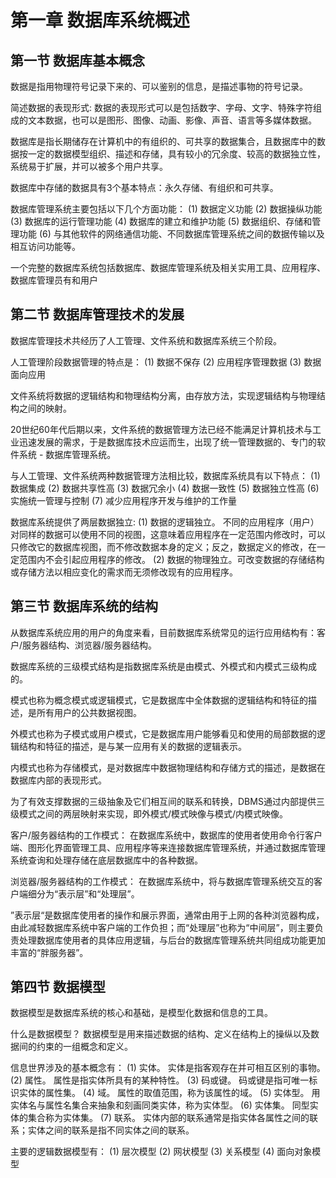 # 第一章 数据库系统概述

## 第一节 数据库基本概念

数据是指用物理符号记录下来的、可以鉴别的信息，是描述事物的符号记录。

简述数据的表现形式:
数据的表现形式可以是包括数字、字母、文字、特殊字符组成的文本数据，也可以是图形、图像、动画、影像、声音、语言等多媒体数据。

数据库是指长期储存在计算机中的有组织的、可共享的数据集合，且数据库中的数据按一定的数据模型组织、描述和存储，具有较小的冗余度、较高的数据独立性，系统易于扩展，并可以被多个用户共享。

数据库中存储的数据具有3个基本特点：永久存储、有组织和可共享。

数据库管理系统主要包括以下几个方面功能：
(1) 数据定义功能
(2) 数据操纵功能
(3) 数据库的运行管理功能
(4) 数据库的建立和维护功能
(5) 数据组织、存储和管理功能
(6) 与其他软件的网络通信功能、不同数据库管理系统之间的数据传输以及相互访问功能等。

一个完整的数据库系统包括数据库、数据库管理系统及相关实用工具、应用程序、数据库管理员有和用户


## 第二节 数据库管理技术的发展

数据库管理技术共经历了人工管理、文件系统和数据库系统三个阶段。

人工管理阶段数据管理的特点是：
(1) 数据不保存
(2) 应用程序管理数据
(3) 数据面向应用

文件系统将数据的逻辑结构和物理结构分离，由存放方法，实现逻辑结构与物理结构之间的映射。

20世纪60年代后期以来，文件系统的数据管理方法已经不能满足计算机技术与工业迅速发展的需求，于是数据库技术应运而生，出现了统一管理数据的、专门的软件系统 - 数据库管理系统。

与人工管理、文件系统两种数据管理方法相比较，数据库系统具有以下特点：
(1) 数据集成
(2) 数据共享性高
(3) 数据冗余小
(4) 数据一致性
(5) 数据独立性高
(6) 实施统一管理与控制
(7) 减少应用程序开发与维护的工作量

数据库系统提供了两层数据独立:
(1) 数据的逻辑独立。 不同的应用程序（用户）对同样的数据可以使用不同的视图，这意味着应用程序在一定范围内修改时，可以只修改它的数据库视图，而不修改数据本身的定义；反之，数据定义的修改，在一定范围内不会引起应用程序的修改。
(2) 数据的物理独立。可改变数据的存储结构或存储方法以相应变化的需求而无须修改现有的应用程序。

## 第三节  数据库系统的结构
从数据库系统应用的用户的角度来看，目前数据库系统常见的运行应用结构有：客户/服务器结构、浏览器/服务器结构。

数据库系统的三级模式结构是指数据库系统是由模式、外模式和内模式三级构成的。

模式也称为概念模式或逻辑模式，它是数据库中全体数据的逻辑结构和特征的描述，是所有用户的公共数据视图。

外模式也称为子模式或用户模式，它是数据库用户能够看见和使用的局部数据的逻辑结构和特征的描述，是与某一应用有关的数据的逻辑表示。

内模式也称为存储模式，是对数据库中数据物理结构和存储方式的描述，是数据在数据库内部的表现形式。

为了有效支撑数据的三级抽象及它们相互间的联系和转换，DBMS通过内部提供三级模式之间的两层映射来实现，即外模式/模式映像与模式/内模式映像。

客户/服务器结构的工作模式：
在数据库系统中，数据库的使用者使用命令行客户端、图形化界面管理工具、应用程序等来连接数据库管理系统，并通过数据库管理系统查询和处理存储在底层数据库中的各种数据。

浏览器/服务器结构的工作模式：
在数据库系统中，将与数据库管理系统交互的客户端细分为“表示层”和“处理层”。

”表示层“是数据库使用者的操作和展示界面，通常由用于上网的各种浏览器构成，由此减轻数据库系统中客户端的工作负担；而“处理层”也称为“中间层”，则主要负责处理数据库使用者的具体应用逻辑，与后台的数据库管理系统共同组成功能更加丰富的“胖服务器”。

## 第四节 数据模型
数据模型是数据库系统的核心和基础，是模型化数据和信息的工具。

什么是数据模型？
数据模型是用来描述数据的结构、定义在结构上的操纵以及数据间的约束的一组概念和定义。

信息世界涉及的基本概念有：
(1) 实体。 实体是指客观存在并可相互区别的事物。 
(2) 属性。  属性是指实体所具有的某种特性。
(3) 码或键。  码或键是指可唯一标识实体的属性集。
(4) 域。  属性的取值范围，称为该属性的域。
(5) 实体型。 用实体名与属性名集合来抽象和刻画同类实体，称为实体型。
(6) 实体集。 同型实体的集合称为实体集。
(7) 联系。 实体内部的联系通常是指实体各属性之间的联系；实体之间的联系是指不同实体之间的联系。

主要的逻辑数据模型有：
(1) 层次模型
(2) 网状模型
(3) 关系模型
(4) 面向对象模型

